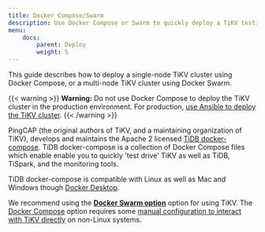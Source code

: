 ```yaml
---
title: Docker Compose/Swarm
description: Use Docker Compose or Swarm to quickly deploy a TiKV testing cluster.
menu:
    docs:
        parent: Deploy
        weight: 5
---
```


This guide describes how to deploy a single-node TiKV cluster using Docker Compose, or a multi-node TiKV cluster using Docker Swarm.

{{< warning >}}
**Warning:** Do not use Docker Compose to deploy the TiKV cluster in the production environment. For production, [use Ansible to deploy the TiKV cluster](../ansible).
{{< /warning >}}

PingCAP (the original authors of TiKV, and a maintaining organization of TiKV), develops and maintains the Apache 2 licensed [TiDB docker-compose](https://github.com/pingcap/tidb-docker-compose). TiDB docker-compose is a collection of Docker Compose files which enable enable you to quickly 'test drive' TiKV as well as TiDB, TiSpark, and the monitoring tools.

TiDB docker-compose is compatible with Linux as well as Mac and Windows though [Docker Desktop](https://www.docker.com/products/docker-desktop).

We recommend using the [**Docker Swarm option**](https://github.com/pingcap/tidb-docker-compose#docker-swarm) option for using TiKV. The [Docker Compose](https://github.com/pingcap/tidb-docker-compose#quick-start) option requires some [manual configuration to interact with TiKV directly](https://github.com/pingcap/tidb-docker-compose#host-network-mode-linux) on non-Linux systems.